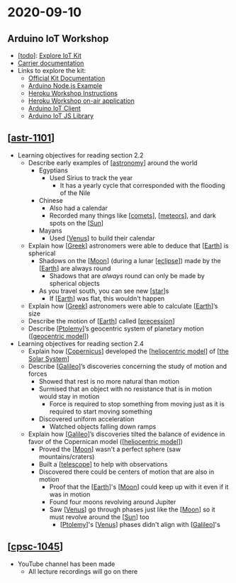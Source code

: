 # 2020-09-10

## Arduino IoT Workshop

- [[todo]]: [Explore IoT Kit](https://explore-iot.arduino.cc/)
- [Carrier documentation](https://www.arduino.cc/reference/en/libraries/arduinomkriotcarrier/)
- Links to explore the kit:
  - [Official Kit Documentation](https://explore-iot.arduino.cc/)
  - [Arduino Node.js Example](https://github.com/fstasi/IoTSK)
  - [Heroku Workshop Instructions](https://github.com/heroku-examples/cascadiajs-heroku-arduino-workshop)
  - [Heroku Workshop on-air application](https://github.com/heroku-examples/cascadiajs-heroku-arduino-workshop-app)
  - [Arduino IoT Client](https://www.npmjs.com/package/@arduino/arduino-iot-client)
  - [Arduino IoT JS Library](https://github.com/arduino/arduino-iot-js)

## [[astr-1101]]

- Learning objectives for reading section 2.2
  - Describe early examples of [[astronomy]] around the world
    - Egyptians
      - Used Sirius to track the year
        - It has a yearly cycle that corresponded with the flooding of the Nile
    - Chinese
      - Also had a calendar
      - Recorded many things like [[comets]], [[meteors]], and dark spots on the [[Sun]]
    - Mayans
      - Used [[Venus]] to build their calendar
  - Explain how [[Greek]] astronomers were able to deduce that [[Earth]] is spherical
    - Shadows on the [[Moon]] (during a lunar [[eclipse]]) made by the [[Earth]] are always round
      - Shadows that are _always_ round can only be made by spherical objects
    - As you travel south, you can see new [[star]]s
      - If [[Earth]] was flat, this wouldn't happen
  - Explain how [[Greek]] astronomers were able to calculate [[Earth]]’s size
  - Describe the motion of [[Earth]] called [[precession]]
  - Describe [[Ptolemy]]’s geocentric system of planetary motion ([[geocentric model]])
- Learning objectives for reading section 2.4
  - Explain how [[Copernicus]] developed the [[heliocentric model]] of [[the Solar System]]
  - Describe [[Galileo]]’s discoveries concerning the study of motion and forces
    - Showed that rest is no more natural than motion
    - Surmised that an object with no resistance that is in motion would stay in motion
      - Force is required to stop something from moving just as it is required to start moving something
    - Discovered uniform acceleration
      - Watched objects falling down ramps
  - Explain how [[Galileo]]’s discoveries tilted the balance of evidence in favor of the Copernican model ([[heliocentric model]])
    - Proved the [[Moon]] wasn't a perfect sphere (saw mountains/craters)
    - Built a [[telescope]] to help with observations
    - Discovered there could be centers of motion that are also in motion
      - Proof that the [[Earth]]'s [[Moon]] could keep up with it even if it was in motion
      - Found four moons revolving around Jupiter
      - Saw [[Venus]] go through phases just like the [[Moon]] so it must revolve around the [[Sun]] too
        - [[Ptolemy]]'s [[Venus]] phases didn't align with [[Galileo]]'s

## [[cpsc-1045]]

- YouTube channel has been made
  - All lecture recordings will go on there

[//begin]: # "Autogenerated link references for markdown compatibility"
[todo]: todo "Todo"
[astr-1101]: astr-1101 "ASTR 1101 - Intro to the Solar System"
[astronomy]: astronomy "Astronomy"
[comets]: comets "Comets"
[meteors]: meteors "Meteors"
[Sun]: sun "Sun"
[Venus]: venus "Venus ♀"
[Greek]: greek "Greek"
[Earth]: earth "Earth 🜨"
[Moon]: moon "Moon"
[eclipse]: eclipse "Eclipse"
[star]: star "Star"
[precession]: precession "Precession"
[Ptolemy]: ptolemy "Ptolemy"
[geocentric model]: geocentric-model "Geocentric Model"
[Copernicus]: copernicus "Copernicus"
[heliocentric model]: heliocentric-model "Heliocentric Model"
[the Solar System]: the-solar-system "The Solar System"
[Galileo]: galileo "Galileo"
[telescope]: telescope "Telescope"
[cpsc-1045]: cpsc-1045 "CPSC 1045 - Intro. to Web Programming"
[//end]: # "Autogenerated link references"
